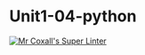 # Unit1-04-python
[![Mr Coxall's Super Linter](https://github.com/ICS3C-Programming-BoluwatifeD/Unit1-04-python/workflows/Mr%20Coxall's%20Super%20Linter/badge.svg)](https://github.com/ICS3C-Programming-BoluwatifeD/Unit1-04-python/actions/)
